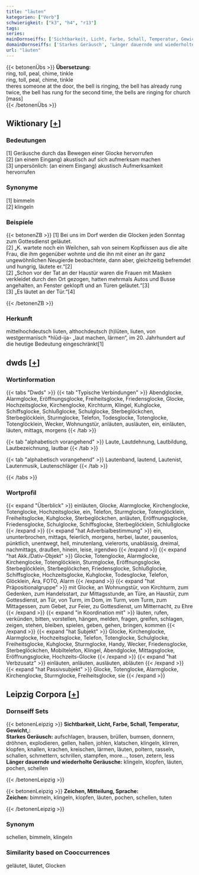 ```yaml
---
title: "läuten"
kategorien: ["Verb"]
schwierigkeit: ["k3", "h4", "r13"]
tags:
series:
mainDornseiffs: ['Sichtbarkeit, Licht, Farbe, Schall, Temperatur, Gewicht,', 'Zeichen, Mitteilung, Sprache']
domainDornseiffs: ['Starkes Geräusch', 'Länger dauernde und wiederholte Geräusche', 'Zeichen']
url: "läuten"
---
```


{{< betonenÜbs >}}
**Übersetzung:**  
ring, toll, peal, chime, tinkle  
ring, toll, peal, chime, tinkle  
theres someone at the door, the bell is ringing, the bell has already rung twice, the bell has rung for the second time, the bells are ringing for church [mass]  
{{< /betonenÜbs >}}

## Wiktionary [[+](https://de.wiktionary.org/wiki/läuten)]

### Bedeutungen
[1] Geräusche durch das Bewegen einer Glocke hervorrufen  
[2] (an einem Eingang) akustisch auf sich aufmerksam machen  
[3] unpersönlich: (an einem Eingang) akustisch Aufmerksamkeit hervorrufen  

### Synonyme
[1] bimmeln  
[2] klingeln  

### Beispiele
{{< betonenZB >}}
[1] Bei uns im Dorf werden die Glocken jeden Sonntag zum Gottesdienst geläutet.  
[2] „K. wartete noch ein Weilchen, sah von seinem Kopfkissen aus die alte Frau, die ihm gegenüber wohnte und die ihn mit einer an ihr ganz ungewöhnlichen Neugierde beobachtete, dann aber, gleichzeitig befremdet und hungrig, läutete er.“[2]  
[2] „Schon vor der Tat an der Haustür waren die Frauen mit Masken verkleidet durch den Ort gezogen, hatten mehrmals Autos und Busse angehalten, an Fenster geklopft und an Türen geläutet.“[3]  
[3] „Es läutet an der Tür.“[4]  

{{< /betonenZB >}}
### Herkunft
mittelhochdeutsch liuten, althochdeutsch (h)lūten, liuten, von westgermanisch *hlūd-ija- „laut machen, lärmen“, im 20. Jahrhundert auf die heutige Bedeutung eingeschränkt[1]  



## dwds [[+](https://www.dwds.de/wb/läuten)]

### Wortinformation
{{< tabs "Dwds" >}}
{{< tab "Typische Verbindungen" >}}
Abendglocke, Alarmglocke, Eröffnungsglocke, Freiheitsglocke, Friedensglocke, Glocke, Hochzeitsglocke, Kirchenglocke, Kirchturm, Klingel, Kuhglocke, Schiffsglocke, Schlußglocke, Schulglocke, Sterbeglöckchen, Sterbeglöcklein, Sturmglocke, Telefon, Todesglocke, Totenglocke, Totenglöcklein, Wecker, Wohnungstür, anläuten, ausläuten, ein, einläuten, läuten, mittags, morgens
{{< /tab >}}

{{< tab "alphabetisch vorangehend" >}}
Laute, Lautdehnung, Lautbildung, Lautbezeichnung, lautbar
{{< /tab >}}

{{< tab "alphabetisch vorangehend" >}}
Lautenband, lautend, Lautenist, Lautenmusik, Lautenschläger
{{< /tab >}}

{{< /tabs >}}

### Wortprofil
{{< expand "Überblick" >}} einläuten, Glocke, Alarmglocke, Kirchenglocke, Totenglocke, Hochzeitsglocke, ein, Telefon, Sturmglocke, Totenglöcklein, Freiheitsglocke, Kuhglocke, Sterbeglöckchen, anläuten, Eröffnungsglocke, Friedensglocke, Schulglocke, Schiffsglocke, Sterbeglöcklein, Schlußglocke {{< /expand >}}
{{< expand "hat Adverbialbestimmung" >}} ein, ununterbrochen, mittags, feierlich, morgens, herbei, lauter, pausenlos, pünktlich, unentwegt, hell, minutenlang, vielerorts, unablässig, dreimal, nachmittags, draußen, hinein, leise, irgendwo {{< /expand >}}
{{< expand "hat Akk./Dativ-Objekt" >}} Glocke, Totenglocke, Alarmglocke, Kirchenglocke, Totenglöcklein, Sturmglocke, Eröffnungsglocke, Sterbeglöcklein, Sterbeglöckchen, Friedensglocke, Schlußglocke, Schiffsglocke, Hochzeitsglocke, Kuhglocke, Todesglocke, Telefon, Glöcklein, Ära, FOTO, Alarm {{< /expand >}}
{{< expand "hat Präpositionalgruppe" >}} mit Glocke, an Wohnungstür, von Kirchturm, zum Gedenken, zum Handelsstart, zur Mittagsstunde, an Türe, an Haustür, zum Gottesdienst, an Tür, von Turm, im Dom, im Turm, vom Turm, zum Mittagessen, zum Gebet, zur Feier, zu Gottesdienst, um Mitternacht, zu Ehre {{< /expand >}}
{{< expand "in Koordination mit" >}} läuten, rufen, verkünden, bitten, vorstellen, hängen, melden, fragen, greifen, schlagen, zeigen, stehen, bleiben, spielen, geben, gehen, bringen, kommen {{< /expand >}}
{{< expand "hat Subjekt" >}} Glocke, Kirchenglocke, Alarmglocke, Hochzeitsglocke, Telefon, Totenglocke, Schulglocke, Freiheitsglocke, Kuhglocke, Sturmglocke, Handy, Wecker, Friedensglocke, Sterbeglöckchen, Mobiltelefon, Klingel, Abendglocke, Mittagsglocke, Eröffnungsglocke, Hochzeits-Glocke {{< /expand >}}
{{< expand "hat Verbzusatz" >}} einläuten, anläuten, ausläuten, abläuten {{< /expand >}}
{{< expand "hat Passivsubjekt" >}} Glocke, Totenglocke, Alarmglocke, Kirchenglocke, Sturmglocke, Freiheitsglocke, sie {{< /expand >}}

## Leipzig Corpora [[+](https://corpora.uni-leipzig.de/en/res?word=läuten&corpusId=deu_newscrawl-public_2018)]

### Dornseiff Sets
{{< betonenLeipzig >}}
**Sichtbarkeit, Licht, Farbe, Schall, Temperatur, Gewicht,:**  
**Starkes Geräusch:** aufschlagen, brausen, brüllen, bumsen, donnern, dröhnen, explodieren, gellen, hallen, johlen, klatschen, klingeln, klirren, klopfen, knallen, krachen, kreischen, lärmen, läuten, poltern, rasseln, schallen, schmettern, schrillen, stampfen, more..., tosen, zetern, less  
**Länger dauernde und wiederholte Geräusche:** klingeln, klopfen, läuten, pochen, schellen  

{{< /betonenLeipzig >}}


{{< betonenLeipzig >}}
**Zeichen, Mitteilung, Sprache:**  
**Zeichen:** bimmeln, klingeln, klopfen, läuten, pochen, schellen, tuten  

{{< /betonenLeipzig >}}

### Synonym
schellen, bimmeln, klingeln


### Similarity based on Cooccurrences
geläutet, läutet, Glocken

